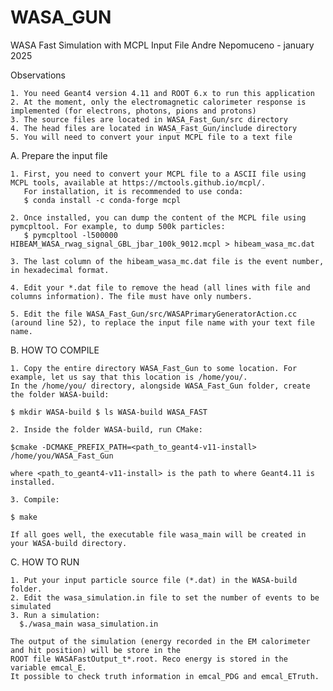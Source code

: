 # WASA_GUN
WASA Fast Simulation with MCPL Input File
Andre Nepomuceno - january 2025

Observations

    1. You need Geant4 version 4.11 and ROOT 6.x to run this application
    2. At the moment, only the electromagnetic calorimeter response is implemented (for electrons, photons, pions and protons)
    3. The source files are located in WASA_Fast_Gun/src directory
    4. The head files are located in WASA_Fast_Gun/include directory
    5. You will need to convert your input MCPL file to a text file
    
 A. Prepare the input file
 
    1. First, you need to convert your MCPL file to a ASCII file using MCPL tools, available at https://mctools.github.io/mcpl/. 
       For installation, it is recommended to use conda:
       $ conda install -c conda-forge mcpl
    
    2. Once installed, you can dump the content of the MCPL file using pymcpltool. For example, to dump 500k particles:
       $ pymcpltool -l500000 HIBEAM_WASA_rwag_signal_GBL_jbar_100k_9012.mcpl > hibeam_wasa_mc.dat
    
    3. The last column of the hibeam_wasa_mc.dat file is the event number, in hexadecimal format. 
    
    4. Edit your *.dat file to remove the head (all lines with file and columns information). The file must have only numbers. 
    
    5. Edit the file WASA_Fast_Gun/src/WASAPrimaryGeneratorAction.cc (around line 52), to replace the input file name with your text file name.
    
B. HOW TO COMPILE

    1. Copy the entire directory WASA_Fast_Gun to some location. For example, let us say that this location is /home/you/.
    In the /home/you/ directory, alongside WASA_Fast_Gun folder, create the folder WASA-build:

    $ mkdir WASA-build $ ls WASA-build WASA_FAST

    2. Inside the folder WASA-build, run CMake:

    $cmake -DCMAKE_PREFIX_PATH=<path_to_geant4-v11-install> /home/you/WASA_Fast_Gun

    where <path_to_geant4-v11-install> is the path to where Geant4.11 is installed.

    3. Compile:

    $ make

    If all goes well, the executable file wasa_main will be created in your WASA-build directory.

 C. HOW TO RUN
   
    1. Put your input particle source file (*.dat) in the WASA-build folder.
    2. Edit the wasa_simulation.in file to set the number of events to be simulated
    3. Run a simulation:
      $./wasa_main wasa_simulation.in
   
    The output of the simulation (energy recorded in the EM calorimeter and hit position) will be store in the 
    ROOT file WASAFastOutput_t*.root. Reco energy is stored in the variable emcal_E. 
    It possible to check truth information in emcal_PDG and emcal_ETruth.
    
    
